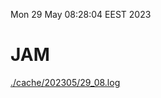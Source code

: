 Mon 29 May 08:28:04 EEST 2023
# JAM
<a href='./cache/202305/29_08.log'>./cache/202305/29_08.log</a>
